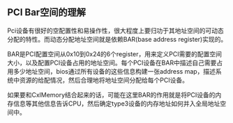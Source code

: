## PCI Bar空间的理解

​	Pci设备有很好的空配置性和易操作性，很大程度上要归功于其地址空间的可动态分配的特性。而动态分配地址空间就是依赖BAR(base address register)实现的。

​	BAR是PCI配置空间从0x10到0x24的6个register，用来定义PCI需要的配置空间大小，以及配置PCI设备占用的地址空间。每个PCI设备在BAR中描述自己需要占用多少地址空间，bios通过所有设备的这些信息构建一张address map，描述系统中资源的给配情况，然后合理地将地址空间分配给每个PCI设备。

​	如果要和CxlMemory结合起来的话，可能在这里BAR的作用就是将PCI设备的内存信息等其他信息告诉CPU，然后确定type3设备的内存地址如何并入全局地址空间中。